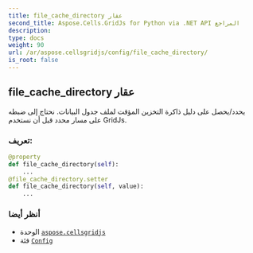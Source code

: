 ```yaml
---
title: file_cache_directory عقار
second_title: Aspose.Cells.GridJs for Python via .NET API المراجع
description:
type: docs
weight: 90
url: /ar/aspose.cellsgridjs/config/file_cache_directory/
is_root: false
---
```

##  file_cache_directory عقار


يحدد/يحصل على دليل ذاكرة التخزين المؤقت لملف جدول البيانات.
نحتاج إلى ضبطه على مسار محدد قبل أن نستخدم GridJs.
###  تعريف:
```python
@property
def file_cache_directory(self):
    ...
@file_cache_directory.setter
def file_cache_directory(self, value):
    ...
```

###  أنظر أيضا
* الوحدة [`aspose.cellsgridjs`](../../)
* فئة [`Config`](/cells/python-net/ar/aspose.cellsgridjs/config)
